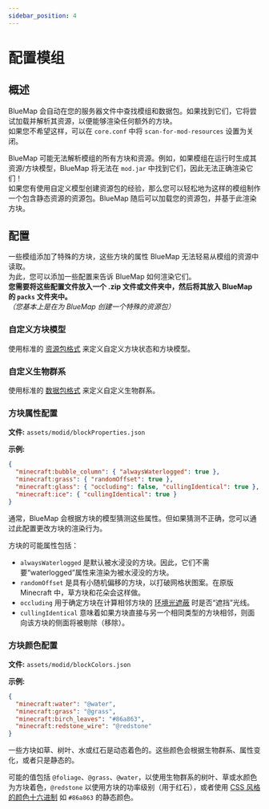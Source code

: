 ```yaml
---
sidebar_position: 4
---
```


# 配置模组

## 概述
BlueMap 会自动在您的服务器文件中查找模组和数据包。如果找到它们，它将尝试加载并解析其资源，以便能够渲染任何额外的方块。  
如果您不希望这样，可以在 `core.conf` 中将 `scan-for-mod-resources` 设置为关闭。

BlueMap 可能无法解析模组的所有方块和资源。例如，如果模组在运行时生成其资源/方块模型，BlueMap 将无法在 `mod.jar` 中找到它们，因此无法正确渲染它们！  
如果您有使用自定义模型创建资源包的经验，那么您可以轻松地为这样的模组制作一个包含静态资源的资源包。BlueMap 随后可以加载您的资源包，并基于此渲染方块。

## 配置
一些模组添加了特殊的方块，这些方块的属性 BlueMap 无法轻易从模组的资源中读取。  
为此，您可以添加一些配置来告诉 BlueMap 如何渲染它们。  
**您需要将这些配置文件放入一个 .zip 文件或文件夹中，然后将其放入 BlueMap 的 `packs` 文件夹中。**  
*（您基本上是在为 BlueMap 创建一个特殊的资源包）*

### 自定义方块模型
使用标准的 [资源包格式](https://minecraft.wiki/w/Resource_pack) 来定义自定义方块状态和方块模型。

### 自定义生物群系
使用标准的 [数据包格式](https://minecraft.wiki/w/Biome_definition) 来定义自定义生物群系。

### 方块属性配置
**文件:** `assets/modid/blockProperties.json`

**示例:**
```json
{
  "minecraft:bubble_column": { "alwaysWaterlogged": true },
  "minecraft:grass": { "randomOffset": true },
  "minecraft:glass": { "occluding": false, "cullingIdentical": true },
  "minecraft:ice": { "cullingIdentical": true }
}
```

通常，BlueMap 会根据方块的模型猜测这些属性。但如果猜测不正确，您可以通过此配置更改方块的渲染行为。

方块的可能属性包括：
- `alwaysWaterlogged` 是默认被水浸没的方块。因此，它们不需要“waterlogged”属性来渲染为被水浸没的方块。
- `randomOffset` 是具有小随机偏移的方块，以打破网格状图案。在原版 Minecraft 中，草方块和花朵会这样做。
- `occluding` 用于确定方块在计算相邻方块的 [环境光遮蔽](https://en.wikipedia.org/wiki/Ambient_occlusion) 时是否“遮挡”光线。
- `cullingIdentical` 意味着如果方块直接与另一个相同类型的方块相邻，则面向该方块的侧面将被剔除（移除）。

### 方块颜色配置
**文件:** `assets/modid/blockColors.json`

**示例:**
```json
{
  "minecraft:water": "@water",
  "minecraft:grass": "@grass",
  "minecraft:birch_leaves": "#86a863",
  "minecraft:redstone_wire": "@redstone"
}
```

一些方块如草、树叶、水或红石是动态着色的。这些颜色会根据生物群系、属性变化，或者只是静态的。

可能的值包括 `@foliage`、`@grass`、`@water`，以使用生物群系的树叶、草或水颜色为方块着色，`@redstone` 以使用方块的功率级别（用于红石），或者使用 [CSS 风格的颜色十六进制](https://htmlcolorcodes.com/color-picker/) 如 `#86a863` 的静态颜色。
